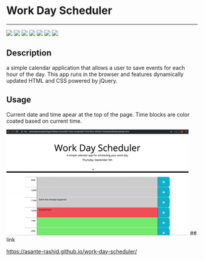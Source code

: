 # Work Day Scheduler

---
![](https://img.shields.io/badge/license-mit-brightgreen?style=plastic) ![](https://img.shields.io/badge/framework-bootstrap-blue?style=plastic) ![](https://img.shields.io/badge/language-HTML-red?style=plastic) ![](https://img.shields.io/badge/language-CSS-red?style=plastic) ![](https://img.shields.io/badge/language-JavaScript-red?style=plastic) ![](https://img.shields.io/badge/API-jQuery-yellow?style=plastic) ![](https://img.shields.io/badge/API-Moment.js-yellow?style=plastic) 
## Description

a simple calendar application that allows a user to save events for each hour of the day. This app runs in the browser and features dynamically updated HTML and CSS powered by jQuery. 

## Usage

Current date and time apear at the top of the page. Time blocks are color coated based on current time.


<img alt="password generator" src="./example.gif" >
<!-- <img alt="java script code used" src="./javascript.png" width="1000"> -->
## link

https://asante-rashid.github.io/work-day-scheduler/

